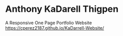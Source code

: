 # Anthony KaDarell Thigpen
A Responsive One Page Portfolio Website 
https://cperez2187.github.io/KaDarrell-Website/




